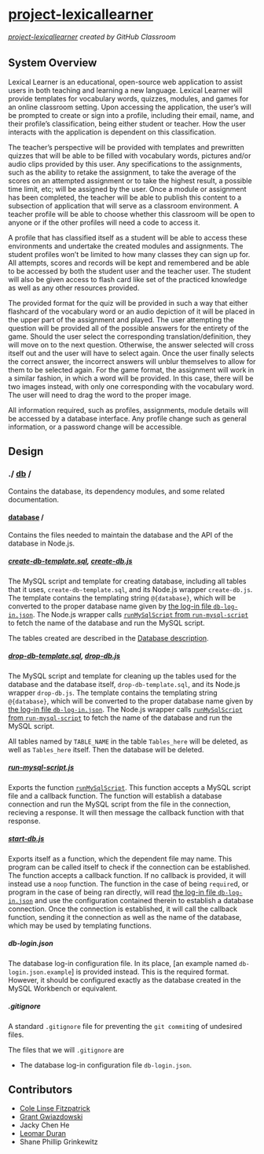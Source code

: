 # [project-lexicallearner]
###### [project-lexicallearner] created by GitHub Classroom

## System Overview

Lexical Learner is an educational, open-source web application to assist users in both teaching and learning a new language. Lexical Learner will provide templates for vocabulary words, quizzes, modules, and games for an online classroom setting. Upon accessing the application, the user’s will be prompted to create or sign into a profile, including their email, name, and their profile’s classification, being either student or teacher. How the user interacts with the application is dependent on this classification.

The teacher’s perspective will be provided with templates and prewritten quizzes that will be able to be filled with vocabulary words, pictures and/or audio clips provided by this user. Any specifications to the assignments, such as the ability to retake the assignment, to take the average of the scores on an attempted assignment or to take the highest result, a possible time limit, etc; will be assigned by the user.  Once a module or assignment has been completed, the teacher will be able to publish this content to a subsection of application that will serve as a classroom environment. A teacher profile will be able to choose whether this classroom will be open to anyone or if the other profiles will need a code to access it.

A profile that has classified itself as a student will be able to access these environments and undertake the created modules and assignments. The student profiles won’t be limited to how many classes they can sign up for. All attempts, scores and records will be kept and remembered and be able to be accessed by both the student user and the teacher user. The student will also be given access to flash card like set of the practiced knowledge as well as any other resources provided. 

The provided format for the quiz will be provided in such a way that either flashcard of the vocabulary word or an audio depiction of it will be placed in the upper part of the assignment and played. The user attempting the question will be provided all of the possible answers for the entirety of the game. Should the user select the corresponding translation/definition, they will move on to the next question. Otherwise, the answer selected will cross itself out and the user will have to select again. Once the user finally selects the correct answer, the incorrect answers will unblur themselves to allow for them to be selected again. For the game format, the assignment will work in a similar fashion, in which a word will be provided. In this case, there will be two images instead, with only one corresponding with the vocabulary word. The user will need to drag the word to the proper image. 

All information required, such as profiles, assignments, module details will be accessed by a database interface. Any profile change such as general information, or a password change will be accessible.

## Design

### ./ [db](./db) /

Contains the database, its dependency modules, and some related documentation.

#### [database](./db/database) /

Contains the files needed to maintain the database and the API of the database in Node.js.

##### [create-db-template.sql](./db/database/create-db-template.sql), [create-db.js](./db/database/create-db.js)

The MySQL script and template for creating database, including all tables that it uses, `create-db-template.sql`,
and its Node.js wrapper `create-db.js`.
The template contains the templating string `@{database}`, which will be converted to the proper database name given by [the log-in file `db-log-in.json`][log-in file].
The Node.js wrapper calls [`runMySqlScript` from `run-mysql-script`](./db/database/run-mysql-script.js#L14) to fetch the name of the database and run the MySQL script.

The tables created are described in the [Database description][db description].

##### [drop-db-template.sql](./db/database/drop-db-template.sql), [drop-db.js](./db/database/drop-db.js)

The MySQL script and template for cleaning up the tables used for the database and the database itself, `drop-db-template.sql`,
and its Node.js wrapper `drop-db.js`.
The template contains the templating string `@{database}`, which will be converted to the proper database name given by [the log-in file `db-log-in.json`][log-in file].
The Node.js wrapper calls [`runMySqlScript` from `run-mysql-script`][run sql line] to fetch the name of the database and run the MySQL script.

All tables named by `TABLE_NAME` in the table `Tables_here` will be deleted,
as well as `Tables_here` itself.
Then the database will be deleted.

##### [run-mysql-script.js](./db/database/run-mysql-script.js)

Exports the function [`runMySqlScript`][run sql line].
This function accepts a MySQL script file and a callback function.
The function will establish a database connection and run the MySQL script from the file in the connection, recieving a response.
It will then message the callback function with that response.

##### [start-db.js](./db/database/start-db.js)

Exports itself as a function, which the dependent file may name.
This program can be called itself to check if the connection can be established.
The function accepts a callback function.
If no callback is provided, it will instead use a `noop` function.
The function in the case of being `require`d, or program in the case of being ran directly, will read [the log-in file `db-log-in.json`][log-in file] and use the configuration contained therein to establish a database connection.
Once the connection is established, it will call the callback function,
sending it the connection as well as the name of the database,
which may be used by templating functions.

##### db-login.json

The database log-in configuration file.
In its place, [an example named `db-login.json.example`] is provided instead.
This is the required format.
However, it should be configured exactly as the database created in the
MySQL Workbench or equivalent.

##### .gitignore

A standard `.gitignore` file for preventing the `git commit`ing of undesired files.

The files that we will `.gitignore` are
* The database log-in configuration file `db-login.json`.

## Contributors
* [Cole Linse Fitzpatrick][ColeFitz88]
* [Grant Gwiazdowski][GrantGwiaz]
* Jacky Chen He
* [Leomar Duran][lduran2]
* Shane Phillip Grinkewitz

<!--
      link references
-->

[project-lexicallearner]: https://github.com/Capstone-Projects-2022-Spring/project-lexicallearner

[db description]: ./tree/main/doc/database#readme
[run sql line]: ./db/database/run-mysql-script.js#L14
[log-in file]: #db-login.json
[log-in example]: #db-login.json.example

[ColeFitz88]: https://github.com/ColeFitz88
[lduran2]: https://github.com/lduran2
[GrantGwiaz]: https://github.com/GrantGwiaz
